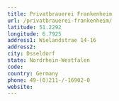 ```yaml
---
title: Privatbrauerei Frankenheim
url: /privatbrauerei-frankenheim/
latitude: 51.2292
longitude: 6.7925
address1: Wielandstrae 14-16
address2: 
city: Dsseldorf
state: Nordrhein-Westfalen
code: 
country: Germany
phone: 49-(0)211-/-16902-0
website: 
---
```


